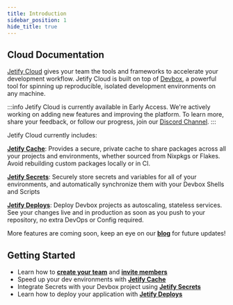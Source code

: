 ```yaml
---
title: Introduction
sidebar_position: 1
hide_title: true
---
```


## Cloud Documentation

[Jetify Cloud](https://cloud.jetify.com) gives your team the tools and frameworks to accelerate your
development workflow. Jetify Cloud is built on top of
[Devbox](https://www.jetify.com/devbox), a powerful tool for spinning up
reproducible, isolated development environments on any machine.

:::info
Jetify Cloud is currently available in Early Access. We're actively working on adding new features and improving the platform. To learn more, share your feedback, or follow our progress, join our [Discord Channel](https://discord.gg/jetify).
:::


Jetify Cloud currently includes:

**[Jetify Cache](./cache/index.md)**: Provides a secure, private cache to share packages across all your projects and environments, whether sourced from Nixpkgs or Flakes. Avoid rebuilding custom packages locally or in CI. 

**[Jetify Secrets](./secrets/index.md)**: Securely store secrets and variables for all of your environments, and automatically synchronize them with your Devbox Shells and Scripts

**[Jetify Deploys](./deploys/index.md)**: Deploy Devbox projects as autoscaling, stateless services. See your changes live and in production as soon as you push to your repository, no extra DevOps or Config required.

More features are coming soon, keep an eye on our [**blog**](https://www.jetify.com/blog) for future updates!

## Getting Started

- Learn how to [**create your team**](./dashboard/creating_your_team.md) and [**invite members**](./dashboard/inviting_members.md)
- Speed up your dev environments with [**Jetify Cache**](./cache/index.md)
- Integrate Secrets with your Devbox project using [**Jetify Secrets**](./secrets/index.md)
- Learn how to deploy your application with [**Jetify Deploys**](./deploys/index.md)
